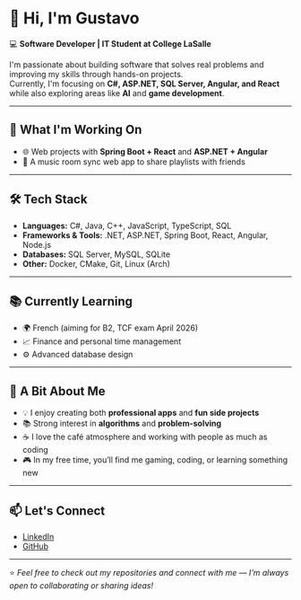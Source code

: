 # 👋 Hi, I'm Gustavo  

💻 **Software Developer | IT Student at College LaSalle**  

I'm passionate about building software that solves real problems and improving my skills through hands-on projects.  
Currently, I'm focusing on **C#, ASP.NET, SQL Server, Angular, and React** while also exploring areas like **AI** and **game development**.  

---

## 🚀 What I'm Working On
- 🌐 Web projects with **Spring Boot + React** and **ASP.NET + Angular**  
- 📱 A music room sync web app to share playlists with friends  

---

## 🛠️ Tech Stack
- **Languages:** C#, Java, C++, JavaScript, TypeScript, SQL  
- **Frameworks & Tools:** .NET, ASP.NET, Spring Boot, React, Angular, Node.js  
- **Databases:** SQL Server, MySQL, SQLite  
- **Other:** Docker, CMake, Git, Linux (Arch)  

---

## 📚 Currently Learning
- 🌍 French (aiming for B2, TCF exam April 2026)  
- 📈 Finance and personal time management  
- ⚙️ Advanced database design  

---

## 🌟 A Bit About Me
- 💡 I enjoy creating both **professional apps** and **fun side projects**  
- 📚 Strong interest in **algorithms** and **problem-solving**  
- ☕ I love the café atmosphere and working with people as much as coding  
- 🎮 In my free time, you’ll find me gaming, coding, or learning something new  

---

## 📫 Let's Connect
- [LinkedIn](https://www.linkedin.com/in/gustavo-caldas-de-souza-32375716b/)  
- [GitHub](https://github.com/gustavocaldassouza)  

---
⭐ *Feel free to check out my repositories and connect with me — I’m always open to collaborating or sharing ideas!*
<!---
gustavocaldassouza/gustavocaldassouza is a ✨ special ✨ repository because its `README.md` (this file) appears on your GitHub profile.
You can click the Preview link to take a look at your changes.
--->
